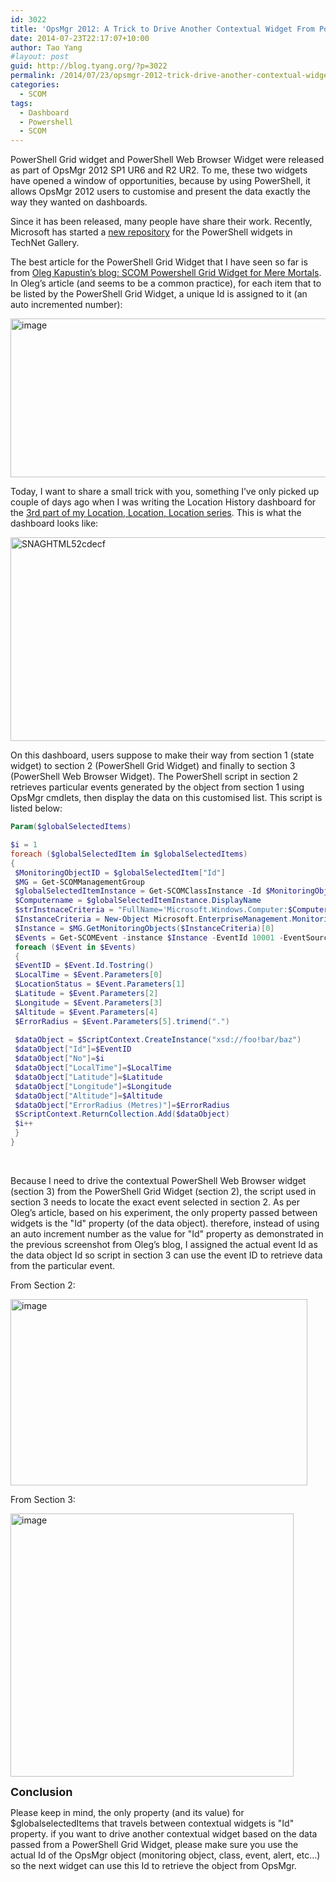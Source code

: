 ```yaml
---
id: 3022
title: 'OpsMgr 2012: A Trick to Drive Another Contextual Widget From PowerShell Grid Widget'
date: 2014-07-23T22:17:07+10:00
author: Tao Yang
#layout: post
guid: http://blog.tyang.org/?p=3022
permalink: /2014/07/23/opsmgr-2012-trick-drive-another-contextual-widget-powershell-grid-widget/
categories:
  - SCOM
tags:
  - Dashboard
  - Powershell
  - SCOM
---
```

PowerShell Grid widget and PowerShell Web Browser Widget were released as part of OpsMgr 2012 SP1 UR6 and R2 UR2. To me, these two widgets have opened a window of opportunities, because by using PowerShell, it allows OpsMgr 2012 users to customise and present the data exactly the way they wanted on dashboards.

Since it has been released, many people have share their work. Recently, Microsoft has started a <a href="http://blog.tyang.org/2014/07/23/new-opsmgr-2012-dashboards-repository-technet-gallery/">new repository</a> for the PowerShell widgets in TechNet Gallery.

The best article for the PowerShell Grid Widget that I have seen so far is from <a href="http://ok-sandbox.com/2014/05/scom-powershell-grid-widget-mere-mortals/">Oleg Kapustin’s blog: SCOM Powershell Grid Widget for Mere Mortals</a>. In Oleg’s article (and seems to be a common practice), for each item that to be listed by the PowerShell Grid Widget, a unique Id is assigned to it (an auto incremented number):

<a href="http://blog.tyang.org/wp-content/uploads/2014/07/image20.png"><img style="background-image: none; padding-top: 0px; padding-left: 0px; display: inline; padding-right: 0px; border-width: 0px;" title="image" src="http://blog.tyang.org/wp-content/uploads/2014/07/image_thumb20.png" alt="image" width="580" height="254" border="0" /></a>

Today, I want to share a small trick with you, something I’ve only picked up couple of days ago when I was writing the Location History dashboard for the <a href="http://blog.tyang.org/2014/07/21/location-location-location-part-3/">3rd part of my Location, Location, Location series</a>. This is what the dashboard looks like:

<a href="http://blog.tyang.org/wp-content/uploads/2014/07/SNAGHTML52cdecf.png"><img style="background-image: none; padding-top: 0px; padding-left: 0px; display: inline; padding-right: 0px; border-width: 0px;" title="SNAGHTML52cdecf" src="http://blog.tyang.org/wp-content/uploads/2014/07/SNAGHTML52cdecf_thumb.png" alt="SNAGHTML52cdecf" width="580" height="326" border="0" /></a>

On this dashboard, users suppose to make their way from section 1 (state widget) to section 2 (PowerShell Grid Widget) and finally to section 3 (PowerShell Web Browser Widget). The PowerShell script in section 2 retrieves particular events generated by the object from section 1 using OpsMgr cmdlets, then display the data on this customised list. This script is listed below:

```powershell
Param($globalSelectedItems)

$i = 1
foreach ($globalSelectedItem in $globalSelectedItems)
{
 $MonitoringObjectID = $globalSelectedItem["Id"]
 $MG = Get-SCOMManagementGroup
 $globalSelectedItemInstance = Get-SCOMClassInstance -Id $MonitoringObjectID
 $Computername = $globalSelectedItemInstance.DisplayName
 $strInstnaceCriteria = "FullName='Microsoft.Windows.Computer:$Computername'"
 $InstanceCriteria = New-Object Microsoft.EnterpriseManagement.Monitoring.MonitoringObjectGenericCriteria($strInstnaceCriteria)
 $Instance = $MG.GetMonitoringObjects($InstanceCriteria)[0]
 $Events = Get-SCOMEvent -instance $Instance -EventId 10001 -EventSource "LocationMonitoring" | Where-Object {$_.Parameters[1] -eq 4} |Sort-Object TimeAdded -Descending | Select -First 50
 foreach ($Event in $Events)
 {
 $EventID = $Event.Id.Tostring()
 $LocalTime = $Event.Parameters[0]
 $LocationStatus = $Event.Parameters[1]
 $Latitude = $Event.Parameters[2]
 $Longitude = $Event.Parameters[3]
 $Altitude = $Event.Parameters[4]
 $ErrorRadius = $Event.Parameters[5].trimend(".")
 
 $dataObject = $ScriptContext.CreateInstance("xsd://foo!bar/baz")
 $dataObject["Id"]=$EventID
 $dataObject["No"]=$i
 $dataObject["LocalTime"]=$LocalTime
 $dataObject["Latitude"]=$Latitude
 $dataObject["Longitude"]=$Longitude
 $dataObject["Altitude"]=$Altitude
 $dataObject["ErrorRadius (Metres)"]=$ErrorRadius
 $ScriptContext.ReturnCollection.Add($dataObject)
 $i++
 } 
}
```

&nbsp;

Because I need to drive the contextual PowerShell Web Browser widget (section 3) from the PowerShell Grid Widget (section 2), the script used in section 3 needs to locate the exact event selected in section 2. As per Oleg’s article, based on his experiment, the only property passed between widgets is the "Id" property (of the data object). therefore, instead of using an auto increment number as the value for "Id" property as demonstrated in the previous screenshot from Oleg’s blog, I assigned the actual event Id as the data object Id so script in section 3 can use the event ID to retrieve data from the particular event.

From Section 2:

<a href="http://blog.tyang.org/wp-content/uploads/2014/07/image21.png"><img style="background-image: none; padding-top: 0px; padding-left: 0px; display: inline; padding-right: 0px; border-width: 0px;" title="image" src="http://blog.tyang.org/wp-content/uploads/2014/07/image_thumb21.png" alt="image" width="475" height="298" border="0" /></a>

From Section 3:

<a href="http://blog.tyang.org/wp-content/uploads/2014/07/image22.png"><img style="background-image: none; padding-top: 0px; padding-left: 0px; display: inline; padding-right: 0px; border-width: 0px;" title="image" src="http://blog.tyang.org/wp-content/uploads/2014/07/image_thumb22.png" alt="image" width="453" height="421" border="0" /></a>

<strong><span style="font-size: large;">Conclusion</span></strong>

Please keep in mind, the only property (and its value) for $globalselectedItems that travels between contextual widgets is "Id" property. if you want to drive another contextual widget based on the data passed from a PowerShell Grid Widget, please make sure you use the actual Id of the OpsMgr object (monitoring object, class, event, alert, etc…) so the next widget can use this Id to retrieve the object from OpsMgr.